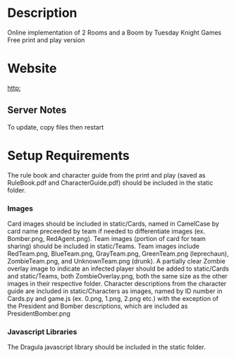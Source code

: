 # Description
Online implementation of 2 Rooms and a Boom by Tuesday Knight Games
Free print and play version

# Website
[http:](http://tworooms.net)

## Server Notes
To update, copy files then restart

# Setup Requirements
The rule book and character guide from the print and play (saved as RuleBook.pdf and CharacterGuide.pdf) should be included in the static folder.
### Images
Card images should be included in static/Cards, named in CamelCase by card name preceeded by team if needed to differentiate images (ex. Bomber.png, RedAgent.png). 
Team images (portion of card for team sharing) should be included in static/Teams. Team images include RedTeam.png, BlueTeam.png, GrayTeam.png, GreenTeam.png (leprechaun), ZombieTeam.png, and UnknownTeam.png (drunk).
A partially clear Zombie overlay image to indicate an infected player should be added to static/Cards and static/Teams, both ZombieOverlay.png, both the same size as the other images in their respective folder.
Character descriptions from the character guide are included in static/Characters as images, named by ID number in Cards.py and game.js (ex. 0.png, 1.png, 2.png etc.) with the exception of the President and Bomber descriptions, which are included as PresidentBomber.png
### Javascript Libraries
The Dragula javascript library should be included in the static folder.
